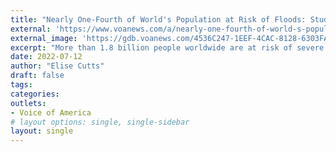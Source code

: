 ```yaml
---
title: "Nearly One-Fourth of World's Population at Risk of Floods: Study"
external: 'https://www.voanews.com/a/nearly-one-fourth-of-world-s-population-at-risk-of-floods-study-/6655916.html'
external_image: 'https://gdb.voanews.com/4536C247-1EEF-4CAC-8128-6303FA7E9D44_cx0_cy8_cw99_w1023_r1_s.jpg'
excerpt: "More than 1.8 billion people worldwide are at risk of severe floods, new research shows. Most reside in low- and middle-income countries in Asia, and four out of 10 live in poverty."
date: 2022-07-12
author: "Elise Cutts"
draft: false
tags:
categories:
outlets:
- Voice of America
# layout options: single, single-sidebar
layout: single
---
```


